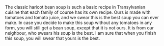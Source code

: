 The classic haricot bean soup is such a basic recipe in Transylvanian cuisine that each family of course has its own recipe. Ours is made with tomatoes and tomato juice, and we swear this is the best soup you can ever make. In case you decide to make this soup without any tomatoes in any form, you will still get a bean soup, except that it is not ours. It is from our neighbour, who swears his soup is the best. I am sure that when you finish this soup, you will swear that yours is the best.
